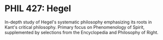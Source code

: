 # PHIL 427: Hegel

In-depth study of Hegel's systematic philosophy emphasizing its roots in Kant's critical philosophy. Primary focus on Phenomenology of Spirit, supplemented by selections from the Encyclopedia and Philosophy of Right.